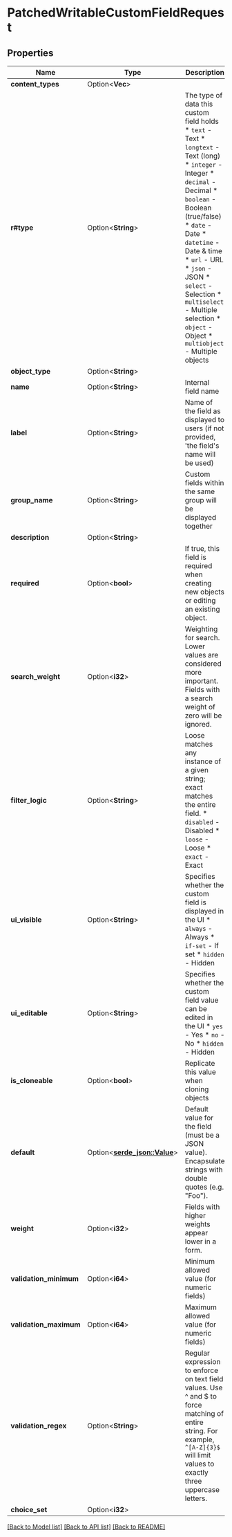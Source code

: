 # PatchedWritableCustomFieldRequest

## Properties

Name | Type | Description | Notes
------------ | ------------- | ------------- | -------------
**content_types** | Option<**Vec<String>**> |  | [optional]
**r#type** | Option<**String**> | The type of data this custom field holds  * `text` - Text * `longtext` - Text (long) * `integer` - Integer * `decimal` - Decimal * `boolean` - Boolean (true/false) * `date` - Date * `datetime` - Date & time * `url` - URL * `json` - JSON * `select` - Selection * `multiselect` - Multiple selection * `object` - Object * `multiobject` - Multiple objects | [optional]
**object_type** | Option<**String**> |  | [optional]
**name** | Option<**String**> | Internal field name | [optional]
**label** | Option<**String**> | Name of the field as displayed to users (if not provided, 'the field's name will be used) | [optional]
**group_name** | Option<**String**> | Custom fields within the same group will be displayed together | [optional]
**description** | Option<**String**> |  | [optional]
**required** | Option<**bool**> | If true, this field is required when creating new objects or editing an existing object. | [optional]
**search_weight** | Option<**i32**> | Weighting for search. Lower values are considered more important. Fields with a search weight of zero will be ignored. | [optional]
**filter_logic** | Option<**String**> | Loose matches any instance of a given string; exact matches the entire field.  * `disabled` - Disabled * `loose` - Loose * `exact` - Exact | [optional]
**ui_visible** | Option<**String**> | Specifies whether the custom field is displayed in the UI  * `always` - Always * `if-set` - If set * `hidden` - Hidden | [optional]
**ui_editable** | Option<**String**> | Specifies whether the custom field value can be edited in the UI  * `yes` - Yes * `no` - No * `hidden` - Hidden | [optional]
**is_cloneable** | Option<**bool**> | Replicate this value when cloning objects | [optional]
**default** | Option<[**serde_json::Value**](.md)> | Default value for the field (must be a JSON value). Encapsulate strings with double quotes (e.g. \"Foo\"). | [optional]
**weight** | Option<**i32**> | Fields with higher weights appear lower in a form. | [optional]
**validation_minimum** | Option<**i64**> | Minimum allowed value (for numeric fields) | [optional]
**validation_maximum** | Option<**i64**> | Maximum allowed value (for numeric fields) | [optional]
**validation_regex** | Option<**String**> | Regular expression to enforce on text field values. Use ^ and $ to force matching of entire string. For example, <code>^[A-Z]{3}$</code> will limit values to exactly three uppercase letters. | [optional]
**choice_set** | Option<**i32**> |  | [optional]

[[Back to Model list]](../README.md#documentation-for-models) [[Back to API list]](../README.md#documentation-for-api-endpoints) [[Back to README]](../README.md)



